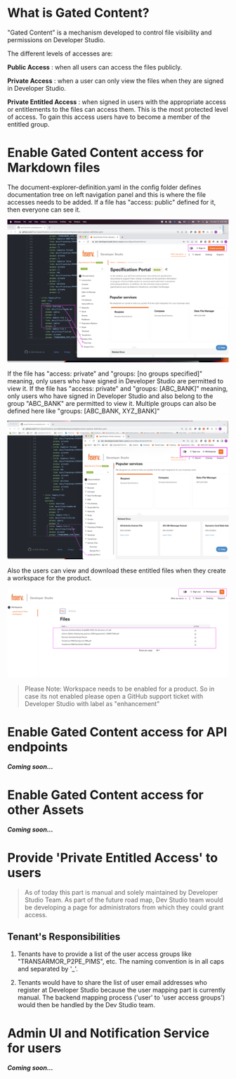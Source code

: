 # What is Gated Content?

"Gated Content" is a mechanism developed to control file visibility and permissions on Developer Studio. 

The different levels of accesses are:

**Public Access** : when all users can access the files publicly. 

**Private Access** : when a user can only view the files when they are signed in Developer Studio. 

**Private Entitled Access** : when signed in users with the appropriate access or entitlements to the files can access them. This is the most protected level of access. To gain this access users have to become a member of the entitled group.


# Enable Gated Content access for Markdown files

The document-explorer-definition.yaml in the config folder defines documentation tree on left navigation panel and this is where the file accesses needs to be added. If a file has "access: public" defined for it, then everyone can see it. 

![public_access](./images/GC_public_access.png)


If the file has "access: private" and "groups: [no groups specified]" meaning, only users who have signed in Developer Studio are permitted to view it. If the file has "access: private" and "groups: [ABC_BANK]" meaning, only users who have signed in Developer Studio and also belong to the group "ABC_BANK" are permitted to view it. Multiple groups can also be defined here like  "groups: [ABC_BANK, XYZ_BANK]"

![private_access](./images/GC_private_access.png)

Also the users can view and download these entitled files when they create a workspace for the product.

![private_entitled_access](./images/GC_private_entitled_access.png)


> Please Note: Workspace needs to be enabled for a product. So in case its not enabled please open a GitHub support ticket with Developer Studio with label as "enhancement"

# Enable Gated Content access for API endpoints

___Coming soon...___


# Enable Gated Content access for other Assets

___Coming soon...___


# Provide 'Private Entitled Access' to users

> As of today this part is manual and solely maintained by Developer Studio Team. As part of the future road map, Dev Studio team would be developing a page for administrators from which they could grant access. 

## Tenant's Responsibilities

1. Tenants have to provide a list of the user access groups like "TRANSARMOR_P2PE_PIMS", etc. The naming convention is in all caps and separated by '_'. 

2. Tenants would have to share the list of user email addresses who register at Developer Studio because the user mapping part is currently manual. The backend mapping process ('user' to 'user access groups') would then be handled by the Dev Studio team. 


# Admin UI and Notification Service for users

___Coming soon...___


